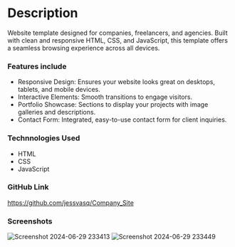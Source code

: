 # Description
Website template designed for companies, freelancers, and agencies. Built with clean and responsive HTML, CSS, and JavaScript, this template offers a seamless browsing experience across all devices. 

### Features include
- Responsive Design: Ensures your website looks great on desktops, tablets, and mobile devices.
- Interactive Elements: Smooth transitions to engage visitors.
- Portfolio Showcase: Sections to display your projects with image galleries and descriptions.
- Contact Form: Integrated, easy-to-use contact form for client inquiries.

### Technnologies Used 
- HTML
- CSS
- JavaScript

### GitHub Link
https://github.com/jessvasq/Company_Site

### Screenshots

![Screenshot 2024-06-29 233413](https://github.com/jessvasq/Company_Site/assets/119137671/1c5f5429-70a4-4d86-bae1-2dbf3a4f46d8)
![Screenshot 2024-06-29 233449](https://github.com/jessvasq/Company_Site/assets/119137671/4098ee3a-7cad-48a4-98f3-23ee9d5ab0f4)
